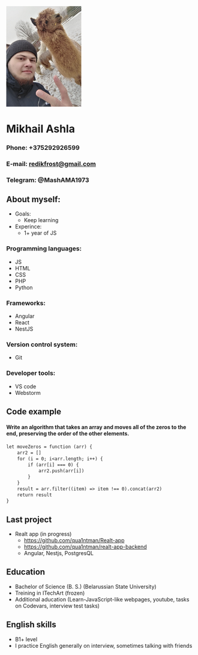 <img src="Main.jpg" alt="main" width="200"/>

# **Mikhail Ashla**

### **Phone:** +375292926599
### **E-mail:** redikfrost@gmail.com
### **Telegram:** @MashAMA1973

## **About myself:**
- Goals: 
	- Keep learning
- Experince:
	- 1+ year of JS

### **Programming languages:**
- JS
- HTML
- CSS
- PHP
- Python

### **Frameworks:**
- Angular
- React
- NestJS

### **Version control system:**
- Git

### **Developer tools:**
- VS code
- Webstorm

## **Code example**
#### Write an algorithm that takes an array and moves all of the zeros to the end, preserving the order of the other elements.

	let moveZeros = function (arr) {
		arr2 = []
		for (i = 0; i<arr.length; i++) {
			if (arr[i] === 0) {
				arr2.push(arr[i])
			}
		}
		result = arr.filter((item) => item !== 0).concat(arr2)
		return result
	}

## **Last project**
- Realt app (in progress)
	- <https://github.com/qua1ntman/Realt-app>
	- <https://github.com/qua1ntman/realt-app-backend>
	- Angular, Nestjs, PostgresQL

## **Education**
- Bachelor of Science (B. S.) (Belarussian State University)
- Treining in ITechArt (frozen)
- Additional aducation (Learn-JavaScript-like webpages, youtube, tasks on Codevars, interview test tasks)

## **English skills**
- B1+ level
- I practice English generally on interview, sometimes talking with friends